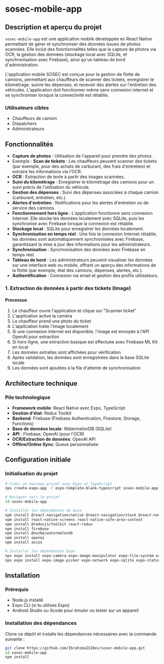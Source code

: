 # sosec-mobile-app

## Description et aperçu du projet
`sosec-mobile-app` est une application mobile développée en React Native permettant de gérer et synchroniser des données issues de photos scannées. Elle inclut des fonctionnalités telles que la capture de photos via OCR, la gestion des données (stockage local avec SQLite, et synchronisation avec Firebase), ainsi qu'un tableau de bord d'administration.

L'application mobile SOSEC est conçue pour la gestion de flotte de camions, permettant aux chauffeurs de scanner des tickets, enregistrer le kilométrage, suivre les dépenses, et recevoir des alertes sur l'entretien des véhicules. L'application doit fonctionner même sans connexion internet et se synchroniser lorsque la connectivité est rétablie.

### Utilisateurs cibles
- Chauffeurs de camion
- Dispatchers
- Administrateurs

## Fonctionnalités
- **Capture de photos** : Utilisation de l'appareil pour prendre des photos.
- Exemple : **Scan de tickets** : Les chauffeurs peuvent scanner des tickets (par exemple, pour des achats de carburant, des frais d'entretien) et extraire les informations via l'OCR.
- **OCR** : Extraction de texte à partir des images scannées.
- **Suivi du kilométrage** : Enregistrer le kilométrage des camions pour un suivi précis de l'utilisation du véhicule.
- **Gestion des dépenses** : Suivi des dépenses associées à chaque camion (carburant, entretien, etc.).
- **Alertes d'entretien** : Notifications pour les alertes d'entretien ou de service des camions.
- **Fonctionnement hors ligne** : L'application fonctionne sans connexion Internet. Elle stocke les données localement avec SQLite, puis les synchronise avec Firebase lorsque la connexion est rétablie.
- **Stockage local** : SQLite pour enregistrer les données localement.
- **Synchronisation en temps réel** : Une fois la connexion Internet rétablie, les données sont automatiquement synchronisées avec Firebase, garantissant la mise à jour des informations pour les administrateurs.
- **Synchronisation** : Synchronisation des données avec Firebase en temps réel.
- **Tableau de bord** : Les administrateurs peuvent visualiser les données sur une interface web ou mobile, offrant un aperçu des informations de la flotte (par exemple, état des camions, dépenses, alertes, etc.).
- **Authentification** : Connexion via email et gestion des profils utilisateurs.
  
### 1. Extraction de données à partir des tickets (Image)

#### Processus
1. Le chauffeur ouvre l'application et clique sur "Scanner ticket"
2. L'application active la caméra
3. Le chauffeur prend une photo du ticket
4. L'application traite l'image localement
5. Si une connexion internet est disponible, l'image est envoyée à l'API OpenAI pour extraction
6. Si hors-ligne, une extraction basique est effectuée avec Firebase ML Kit en local
7. Les données extraites sont affichées pour vérification
8. Après validation, les données sont enregistrées dans la base SQLite locale
9. Les données sont ajoutées à la file d'attente de synchronisation

## Architecture technique
### Pile technologique
- **Framework mobile**: React Native avec Expo, TypeScript
- **Gestion d'état**: Redux Toolkit
- **Backend**: Firebase (Firebase Authentication, Firestore, Storage, Functions)
- **Base de données locale**: WatermelonDB (SQLite)
- **API** : Firebase, OpenAI (pour l'OCR)
- **OCR/Extraction de données**: OpenAI API
- **Offline/Online Sync**: Queue personnalisée

## Configuration initiale

### Initialisation du projet

```bash
# Créer un nouveau projet avec Expo et TypeScript
npx create-expo-app -t expo-template-blank-typescript sosec-mobile-app

# Naviguer vers le projet
cd sosec-mobile-app

# Installer les dépendances de base
npm install @react-navigation/native @react-navigation/stack @react-navigation/bottom-tabs
npm install react-native-screens react-native-safe-area-context
npm install @reduxjs/toolkit react-redux
npm install firebase
npm install @nozbe/watermelondb
npm install openai
npm install axios

# Installer les dépendances Expo
npx expo install expo-camera expo-image-manipulator expo-file-system expo-updates
npx expo install expo-image-picker expo-network expo-sqlite expo-status-bar
```

## Installation

### Prérequis
- Node.js installé
- Expo CLI (si tu utilises Expo)
- Android Studio ou Xcode pour émuler ou tester sur un appareil

### Installation des dépendances
Clone ce dépôt et installe les dépendances nécessaires avec la commande suivante :
```bash
git clone https://github.com/IbrahimaISIDev/sosec-mobile-app.git
cd sosec-mobile-app
npm install

